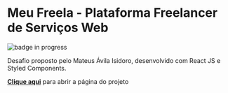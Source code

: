 # Meu Freela - Plataforma Freelancer de Serviços Web

![badge in progress](https://img.shields.io/badge/status-in%20progress-yellow)

Desafio proposto pelo Mateus Ávila Isidoro, desenvolvido com React JS e Styled Components.

**[Clique aqui](https://leottx.github.io/meu-freela-desafio-front-end/)** para abrir a página do projeto
